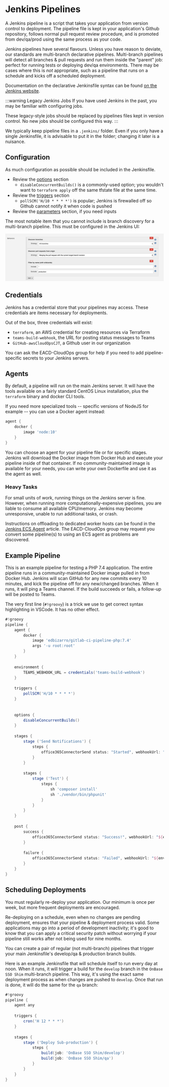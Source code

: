 # Jenkins Pipelines
A Jenkins pipeline is a script that takes your application from version control to deployment. The pipeline file is kept in your application's Github repository, follows normal pull request review procedure, and is promoted from dev/qa/prod using the same process as your code.

Jenkins pipelines have several flavours. Unless you have reason to deviate, our standards are multi-branch declarative pipelines. Multi-branch pipelines will detect all branches & pull requests and run them inside the "parent" job: perfect for running tests or deploying dev/qa environments. There may be cases where this is *not* appropriate, such as a pipeline that runs on a schedule and kicks off a scheduled deployment.

Documentation on the declarative Jenkinsfile syntax can be found [on the Jenkins website](https://jenkins.io/doc/book/pipeline/syntax/).

:::warning Legacy Jenkins Jobs
If you have used Jenkins in the past, you may be familiar with configuring jobs.

These legacy-style jobs should be replaced by pipelines files kept in version control. No new jobs should be configured this way.
:::

We typically keep pipeline files in a `.jenkins/` folder. Even if you only have a single Jenkinsfile, it is advisable to put it in the folder; changing it later is a nuisance. 

## Configuration
As much configuration as possible should be included in the Jenkinsfile. 

- Review the [options](https://jenkins.io/doc/book/pipeline/syntax/#options) section
    - `disableConcurrentBuilds()` is a commonly-used option; you wouldn't want to `terraform apply` off the same tfstate file at the same time.
- Review the [triggers](https://jenkins.io/doc/book/pipeline/syntax/#triggers) section
    - `pollSCM('H/10 * * * *')` is popular; Jenkins is firewalled off so Github cannot notify it when code is pushed
- Review the [parameters](https://jenkins.io/doc/book/pipeline/syntax/#parameters) section, if you need inputs

The most notable item that you cannot include is branch discovery for a multi-branch pipeline. This must be configured in the Jenkins UI:

![Branch discovery settings](../assets/branch-discovery.png)

## Credentials
Jenkins has a credential store that your pipelines may access. These credentials are items necessary for deployments.

Out of the box, three credentials will exist:

- `terraform`, an AWS credential for creating resources via Terraform
- `teams-build-webhook`, the URL for posting status messages to Teams
- `GitHub-awsCloudOpsCJT`, a Github user in our organization

You can ask the EACD-CloudOps group for help if you need to add pipeline-specific secrets to your Jenkins servers.

## Agents
By default, a pipeline will run on the main Jenkins server. It will have the tools available on a fairly standard CentOS Linux installation, plus the `terraform` binary and docker CLI tools.

If you need more specialized tools -- specific versions of NodeJS for example -- you can use a Docker agent instead:

```groovy
agent {
    docker {
        image 'node:10'
    }
}
```

You can choose an agent for your pipeline file or for specific stages. Jenkins will download the Docker image from Docker Hub and execute your pipeline inside of that container. If no community-maintained image is available for your needs, you can write your own Dockerfile and use it as the agent as well.

### Heavy Tasks
For small units of work, running things on the Jenkins server is fine. However, when running more computationally-expensive pipelines, you are liable to consume all available CPU/memory. Jenkins may become unresponsive, unable to run additional tasks, or crash.

Instructions on offloading to dedicated worker hosts can be found in the [Jenkins ECS Agent](./jenkins-ecs-agent.md) article. The EACD-CloudOps group may request you convert some pipeline(s) to using an ECS agent as problems are discovered.

## Example Pipeline
This is an example pipeline for testing a PHP 7.4 application. The entire pipeline runs in a community-maintained Docker image pulled in from Docker Hub. Jenkins will scan GitHub for any new commits every 10 minutes, and kick the pipeline off for any new/changed branches. When it runs, it will ping a Teams channel. If the build succeeds or fails, a follow-up will be posted to Teams.

The very first line (`#!groovy`) is a trick we use to get correct syntax highlighting in VSCode. It has no other effect.

```groovy
#!groovy
pipeline {
    agent {
        docker {
            image 'edbizarro/gitlab-ci-pipeline-php:7.4'
            args '-u root:root'
        }
    }

    environment {
        TEAMS_WEBHOOK_URL = credentials('teams-build-webhook')
    }

    triggers {
        pollSCM('H/10 * * * *')
    }


    options {
        disableConcurrentBuilds()
    }

    stages {
        stage ('Send Notifications') {
            steps {
                office365ConnectorSend status: "Started", webhookUrl: "${env.TEAMS_WEBHOOK_URL}"
            }
        }

        stages {
            stage ('Test') {
                steps {
                    sh 'composer install'
                    sh './vendor/bin/phpunit'
                }
            }
        }
    }

    post {
        success {
            office365ConnectorSend status: "Success!", webhookUrl: "${env.TEAMS_WEBHOOK_URL}"
        }

        failure {
            office365ConnectorSend status: "Failed", webhookUrl: "${env.TEAMS_WEBHOOK_URL}"
        }
    }
}
```

## Scheduling Deployments
You must regularly re-deploy your application. Our minimum is once per week, but more frequent deployments are encouraged.

Re-deploying on a schedule, even when no changes are pending deployment, ensures that your pipeline & deployment process valid. Some applications may go into a period of development inactivity; it's good to know that you can apply a critical security patch without worrying if your pipeline still works after not being used for nine months.

You can create a pair of regular (not multi-branch) pipelines that trigger your main Jenkinsfile's develop/qa & production branch builds. 

Here is an example Jenkinsfile that will schedule itself to run every day at noon. When it runs, it will trigger a build for the `develop` branch in the `OnBase SSO Shim` multi-branch pipeline. This way, it's using the exact same deployment process as when changes are pushed to `develop`. Once that run is done, it will do the same for the `qa` branch:

```groovy
#!groovy
pipeline {
    agent any

    triggers {
        cron('H 12 * * *')
    }

    stages {
        stage ('Deploy Sub-production') {
            steps {
                build(job: 'OnBase SSO Shim/develop')
                build(job: 'OnBase SSO Shim/qa')
            }
        }
    }
}
```